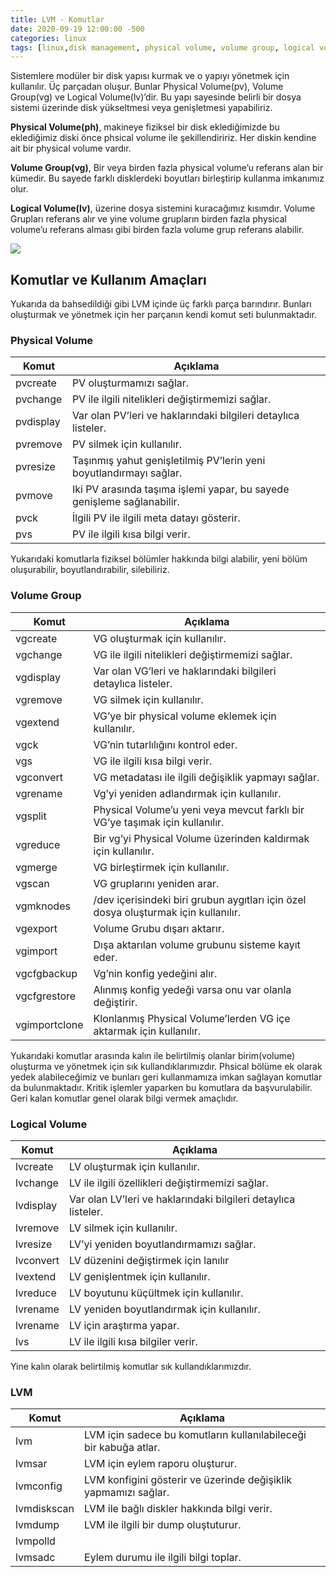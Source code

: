 ```yaml
---
title: LVM - Komutlar
date: 2020-09-19 12:00:00 -500
categories: linux
tags: [linux,disk management, physical volume, volume group, logical volume, logical volume manager]
---
```

Sistemlere modüler bir disk yapısı kurmak ve o yapıyı yönetmek için kullanılır. Üç parçadan oluşur. Bunlar Physical Volume(pv), Volume Group(vg) ve Logical Volume(lv)’dir. Bu yapı sayesinde belirli bir dosya sistemi üzerinde disk yükseltmesi veya genişletmesi yapabiliriz.

**Physical Volume(ph)**, makineye fiziksel bir disk eklediğimizde bu eklediğimiz diski önce phsical volume ile şekillendiririz. Her diskin kendine ait bir physical volume vardır.

**Volume Group(vg)**, Bir veya birden fazla physical volume’u referans alan bir kümedir. Bu sayede farklı disklerdeki boyutları birleştirip kullanma imkanımız olur. 

**Logical Volume(lv)**, üzerine dosya sistemini kuracağımız kısımdır. Volume Grupları referans alır ve yine volume grupların birden fazla physical volume’u referans alması gibi birden fazla volume grup referans alabilir.

<img src="{{ 'assets/pic/2020-09-19-lvm-01-01.jpg' | relative_url }}" />

## Komutlar ve Kullanım Amaçları
Yukarıda da bahsedildiği gibi LVM içinde üç farklı parça barındırır. Bunları oluşturmak ve yönetmek için her parçanın kendi komut seti bulunmaktadır.

### Physical Volume



|Komut      | Açıklama                                                          |
|-----------|-------------------------------------------------------------------|
|pvcreate	| PV oluşturmamızı sağlar.                                          |
|pvchange   | PV ile ilgili nitelikleri değiştirmemizi sağlar.                  |
|pvdisplay  | Var olan PV’leri ve haklarındaki bilgileri detaylıca listeler.    |
|pvremove   | PV silmek için kullanılır.                                        |
|pvresize   | Taşınmış yahut genişletilmiş PV’lerin yeni boyutlandırmayı sağlar.|
|pvmove     | Iki PV arasında taşıma işlemi yapar, bu sayede genişleme sağlanabilir.|
|pvck       | İlgili PV ile ilgili meta datayı gösterir.                        |
|pvs        | PV ile ilgili kısa bilgi verir.                                   |

Yukarıdaki komutlarla fiziksel bölümler hakkında bilgi alabilir, yeni bölüm oluşurabilir, boyutlandırabilir, silebiliriz.


### Volume Group

|Komut      | Açıklama                                                          |
|-----------|-------------------------------------------------------------------|
|vgcreate	| VG oluşturmak için kullanılır.                                    |
|vgchange   | VG ile ilgili nitelikleri değiştirmemizi sağlar.                  |
|vgdisplay  | Var olan VG’leri ve haklarındaki bilgileri detaylıca listeler.    |
|vgremove   | VG silmek için kullanılır.                                        |
|vgextend   | VG’ye bir physical volume eklemek için kullanılır.                |
|vgck       | VG’nin tutarlılığını kontrol eder.                                |
|vgs        | VG ile ilgili kısa bilgi verir.                                   |
|vgconvert  | VG metadatası ile ilgili değişiklik yapmayı sağlar.               |
|vgrename   | Vg’yi yeniden adlandırmak için kullanılır.                        |
|vgsplit    | Physical Volume’u yeni veya mevcut farklı bir VG’ye taşımak için kullanılır. |
|vgreduce   | Bir vg’yi Physical Volume üzerinden kaldırmak için kullanılır.    |
|vgmerge    | VG birleştirmek için kullanılır.                                  |
|vgscan     | VG gruplarını yeniden arar.                                       |
|vgmknodes  | /dev içerisindeki biri grubun aygıtları için özel dosya oluşturmak için kullanılır. |
|vgexport   | Volume Grubu dışarı aktarır.                                      |
|vgimport   | Dışa aktarılan volume grubunu sisteme kayıt eder.                 |
|vgcfgbackup| Vg’nin konfig yedeğini alır.                                      |
|vgcfgrestore| Alınmış konfig yedeği varsa onu var olanla değiştirir.           |
|vgimportclone| Klonlanmış Physical Volume’lerden VG içe aktarmak için kullanılır.|

Yukarıdaki komutlar arasında kalın ile belirtilmiş olanlar birim(volume) oluşturma ve yönetmek için sık kullandıklarımızdır. Phsical bölüme ek olarak yedek alabileceğimiz ve bunları geri kullanmamıza imkan sağlayan komutlar da bulunmaktadır. Kritik işlemler yaparken bu komutlara da başvurulabilir. Geri kalan komutlar genel olarak bilgi vermek amaçlıdır.


### Logical Volume

|Komut      | Açıklama                                                          |
|-----------|-------------------------------------------------------------------|
|lvcreate	| LV oluşturmak için kullanılır.                                    |
|lvchange   | LV ile ilgili özellikleri değiştirmemizi sağlar.                  |
|lvdisplay  | Var olan LV’leri ve haklarındaki bilgileri detaylıca listeler.    |
|lvremove   | LV silmek için kullanılır.                                        |
|lvresize   | LV’yi yeniden boyutlandırmamızı sağlar.                           |
|lvconvert  | LV düzenini değiştirmek için lanılır                              |
|lvextend   | LV genişlentmek için kullanılır.                                  |
|lvreduce   | LV boyutunu küçültmek için kullanılır.                            |
|lvrename   | LV yeniden boyutlandırmak için kullanılır.                        |
|lvrename   | LV için araştırma yapar.                                          |
|lvs        | LV ile ilgili kısa bilgiler verir.                                |

Yine kalın olarak belirtilmiş komutlar sık kullandıklarımızdır.

### LVM

|Komut      | Açıklama                                                          |
|-----------|-------------------------------------------------------------------|
|lvm	    | LVM için sadece bu komutların kullanılabileceği bir kabuğa atlar. |
|lvmsar     | LVM için eylem raporu oluşturur.                                  |
|lvmconfig  | LVM konfigini gösterir ve üzerinde değişiklik yapmamızı sağlar.   |
|lvmdiskscan| LVM ile bağlı diskler hakkında bilgi verir.                       |
|lvmdump    | LVM ile ilgili bir dump oluştuturur.                              |
|lvmpolld   |                              |
|lvmsadc    | Eylem durumu ile ilgili bilgi toplar.                             |

